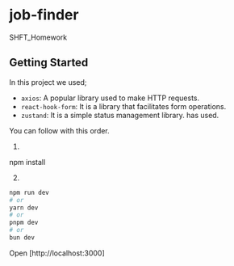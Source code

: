 # job-finder
SHFT_Homework


## Getting Started

 In this project we used;

- `axios`: A popular library used to make HTTP requests. 
- `react-hook-form`: It is a library that facilitates form operations.
- `zustand`: It is a simple status management library. 
    has used.

You can follow with this order.

1.

npm install

2.

```bash
npm run dev
# or
yarn dev
# or
pnpm dev
# or
bun dev

```


Open [http://localhost:3000]


